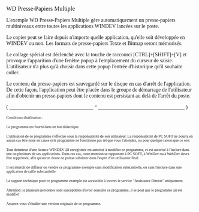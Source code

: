   
<span style="font-family:Arial sans-serif;font-size:16px;">WD Presse-Papiers Multiple</span>

  
<span style="font-family:Arial sans-serif;font-size:14px;">L'exemple WD Presse-Papiers Multiple gère automatiquement un presse-papiers multiniveaux entre toutes les applications WINDEV lancées sur le poste.</span>

<span style="font-family:Arial sans-serif;font-size:14px;">Le copier peut se faire depuis n'importe quelle application, qu'elle soit développée en WINDEV ou non. Les formats de presse-papiers Texte et Bitmap seront mémorisés.</span>

<span style="font-family:Arial sans-serif;font-size:14px;">Le collage spécial est déclenché avec la touche de raccourci \[CTRL\]+\[SHIFT\]+\[V\] et provoque l'apparition d'une fenêtre popup à l'emplacement du curseur de saisie. L'utilisateur n'a plus qu'à choisir dans cette popup l'entrée d'historique qu'il souhaite coller.</span>

<span style="font-family:Arial sans-serif;font-size:14px;">Le contenu du presse-papiers est sauvegardé sur le disque en cas d'arrêt de l'application. De cette façon, l'application peut être placée dans le groupe de démarrage de l'utilisateur afin d'obtenir un presse-papiers dont le contenu est persistant au delà de l'arrêt du poste. </span>

  
  
<span style="font-family:Arial sans-serif;font-size:14px;">( \_\_\_\_\_\_\_\_\_\_\_\_\_\_\_\_\_\_\_\_\_\_\_\_\_\_\_\_\_\_\_\_ ° \_\_\_\_\_\_\_\_\_\_\_\_\_\_\_\_\_\_\_\_\_\_\_\_\_\_\_\_\_\_\_\_\_ )</span>

  
<span style="font-family:Arial sans-serif;font-size:10px;">Conditions d'utilisation :</span>

<span style="font-family:Arial sans-serif;font-size:10px;">Le programme est fourni dans un but didactique.</span>

<span style="font-family:Arial sans-serif;font-size:10px;">L'utilisation de ce programme s'effectue sous la responsabilité de son utilisateur. La responsabilité de PC SOFT ne pourra en aucun cas être mise en cause si le programme ne fonctionne pas tel que vous l'attendez, ou pour quelque raison que ce soit. </span>

<span style="font-family:Arial sans-serif;font-size:10px;">Tout détenteur d'une licence WINDEV 28 enregistrée est autorisé à modifier ce programme, et est autorisé à l'inclure dans une ou plusieurs de ses applications. Dans ces cas, toute mention se rapportant à PC SOFT, à WinDev ou à WebDev devra être supprimée, afin qu'aucun doute ne puisse subsister dans l'esprit d'un utilisateur final.</span>

<span style="font-family:Arial sans-serif;font-size:10px;">Il est interdit de diffuser ou vendre ce programme exemple sans modification substantielle, ou sans l'inclure dans une application de taille substantielle.</span>

<span style="font-family:Arial sans-serif;font-size:10px;">Le support technique pour ce programme exemple est accessible à travers le service "Assistance Directe" uniquement.</span>

<span style="font-family:Arial sans-serif;font-size:10px;">Attention: si plusieurs personnes sont susceptibles d'avoir consulté ce programme, il se peut que le programme ait été modifié! </span>

<span style="font-family:Arial sans-serif;font-size:10px;">Assurez-vous d'étudier une version originale de ce programme.</span>

  
  